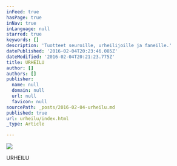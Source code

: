 ```yaml
---
inFeed: true
hasPage: true
inNav: true
inLanguage: null
starred: true
keywords: []
description: 'Tuotteet seuroille, urheilijoille ja faneille.'
datePublished: '2016-02-04T20:23:46.085Z'
dateModified: '2016-02-04T20:21:23.775Z'
title: URHEILU
author: []
authors: []
publisher:
  name: null
  domain: null
  url: null
  favicon: null
sourcePath: _posts/2016-02-04-urheilu.md
published: true
url: urheilu/index.html
_type: Article

---
```

![](https://the-grid-user-content.s3-us-west-2.amazonaws.com/8522c770-c9ab-47bc-bdd4-ac63bbd7b9a3.jpg)

URHEILU